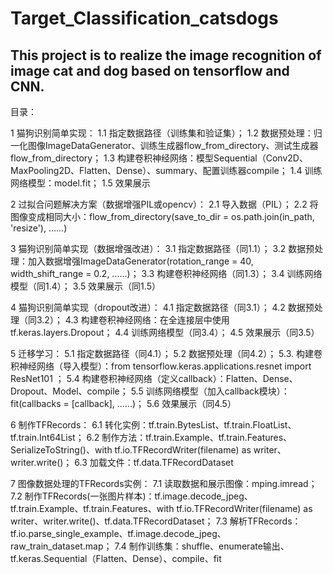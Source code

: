 # Target_Classification_catsdogs
This project is to realize the image recognition of image cat and dog based on tensorflow and CNN.
----------------------------------------------------------------------------------------------
目录：

1 猫狗识别简单实现：
1.1 指定数据路径（训练集和验证集）；
1.2 数据预处理：归一化图像ImageDataGenerator、训练生成器flow_from_directory、测试生成器flow_from_directory；
1.3 构建卷积神经网络：模型Sequential（Conv2D、MaxPooling2D、Flatten、Dense）、summary、配置训练器compile；
1.4 训练网络模型：model.fit；
1.5 效果展示

2 过拟合问题解决方案（数据增强PIL或opencv）：
2.1 导入数据（PIL）；
2.2 将图像变成相同大小：flow_from_directory(save_to_dir = os.path.join(in_path, 'resize'), ......)

3 猫狗识别简单实现（数据增强改进）：
3.1 指定数据路径（同1.1）；
3.2 数据预处理：加入数据增强ImageDataGenerator(rotation_range = 40, width_shift_range = 0.2, ......)；
3.3 构建卷积神经网络（同1.3）；
3.4 训练网络模型（同1.4）；
3.5 效果展示（同1.5）

4 猫狗识别简单实现（dropout改进）：
4.1 指定数据路径（同3.1）；
4.2 数据预处理（同3.2）；
4.3 构建卷积神经网络：在全连接层中使用tf.keras.layers.Dropout；
4.4 训练网络模型（同3.4）；
4.5 效果展示（同3.5）

5 迁移学习：
5.1 指定数据路径（同4.1）；
5.2 数据预处理（同4.2）；
5.3. 构建卷积神经网络（导入模型）：from tensorflow.keras.applications.resnet import ResNet101 ；
5.4 构建卷积神经网络（定义callback）：Flatten、Dense、Dropout、Model、compile；
5.5 训练网络模型（加入callback模块）：fit(callbacks = [callback], ......)；
5.6 效果展示（同4.5）

6 制作TFRecords：
6.1 转化实例：tf.train.BytesList、tf.train.FloatList、tf.train.Int64List；
6.2 制作方法：tf.train.Example、tf.train.Features、SerializeToString()、with tf.io.TFRecordWriter(filename) as writer、writer.write()；
6.3 加载文件：tf.data.TFRecordDataset

7 图像数据处理的TFRecords实例：
7.1 读取数据和展示图像：mping.imread；
7.2 制作TFRecords(一张图片样本)：tf.image.decode_jpeg、tf.train.Example、tf.train.Features、with tf.io.TFRecordWriter(filename) as writer、writer.write()、tf.data.TFRecordDataset；
7.3 解析TFRecords：tf.io.parse_single_example、tf.image.decode_jpeg、raw_train_dataset.map；
7.4 制作训练集：shuffle、enumerate输出、tf.keras.Sequential（Flatten、Dense）、compile、fit
